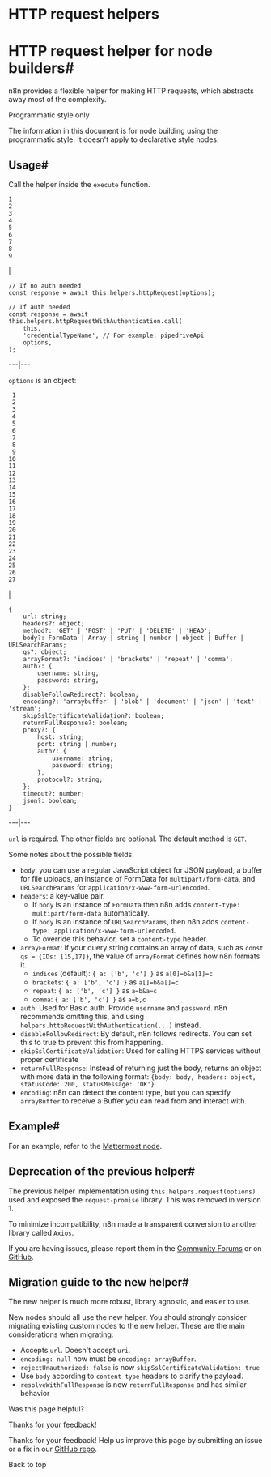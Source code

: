 # HTTP request helpers

[ ](https://github.com/n8n-io/n8n-docs/edit/main/docs/integrations/creating-nodes/build/reference/http-helpers.md "Edit this page")

# HTTP request helper for node builders#

n8n provides a flexible helper for making HTTP requests, which abstracts away most of the complexity.

Programmatic style only

The information in this document is for node building using the programmatic style. It doesn't apply to declarative style nodes.

## Usage#

Call the helper inside the `execute` function. 
    
    
    1
    2
    3
    4
    5
    6
    7
    8
    9

| 
    
    
    // If no auth needed
    const response = await this.helpers.httpRequest(options);
    
    // If auth needed
    const response = await this.helpers.httpRequestWithAuthentication.call(
    	this, 
    	'credentialTypeName', // For example: pipedriveApi
    	options,
    );
      
  
---|---  
  
`options` is an object:
    
    
     1
     2
     3
     4
     5
     6
     7
     8
     9
    10
    11
    12
    13
    14
    15
    16
    17
    18
    19
    20
    21
    22
    23
    24
    25
    26
    27

| 
    
    
    {
    	url: string;
    	headers?: object;
    	method?: 'GET' | 'POST' | 'PUT' | 'DELETE' | 'HEAD';
    	body?: FormData | Array | string | number | object | Buffer | URLSearchParams;
    	qs?: object;
    	arrayFormat?: 'indices' | 'brackets' | 'repeat' | 'comma';
    	auth?: {
    		username: string,
    		password: string,
    	};
    	disableFollowRedirect?: boolean;
    	encoding?: 'arraybuffer' | 'blob' | 'document' | 'json' | 'text' | 'stream';
    	skipSslCertificateValidation?: boolean;
    	returnFullResponse?: boolean;
    	proxy?: {
    		host: string;
    		port: string | number;
    		auth?: {
    			username: string;
    			password: string;
    		},
    		protocol?: string;
    	};
    	timeout?: number;
    	json?: boolean;
    }	
      
  
---|---  
  
`url` is required. The other fields are optional. The default method is `GET`.

Some notes about the possible fields:

  * `body`: you can use a regular JavaScript object for JSON payload, a buffer for file uploads, an instance of FormData for `multipart/form-data`, and `URLSearchParams` for `application/x-www-form-urlencoded`.
  * `headers`: a key-value pair. 
    * If `body` is an instance of `FormData` then n8n adds `content-type: multipart/form-data` automatically. 
    * If `body` is an instance of `URLSearchParams`, then n8n adds `content-type: application/x-www-form-urlencoded`. 
    * To override this behavior, set a `content-type` header.
  * `arrayFormat`: if your query string contains an array of data, such as `const qs = {IDs: [15,17]}`, the value of `arrayFormat` defines how n8n formats it. 
    * `indices` (default): `{ a: ['b', 'c'] }` as `a[0]=b&a[1]=c`
    * `brackets`: `{ a: ['b', 'c'] }` as `a[]=b&a[]=c`
    * `repeat`: `{ a: ['b', 'c'] }` as `a=b&a=c`
    * `comma`: `{ a: ['b', 'c'] }` as `a=b,c`
  * `auth`: Used for Basic auth. Provide `username` and `password`. n8n recommends omitting this, and using `helpers.httpRequestWithAuthentication(...)` instead.
  * `disableFollowRedirect`: By default, n8n follows redirects. You can set this to true to prevent this from happening.
  * `skipSslCertificateValidation`: Used for calling HTTPS services without proper certificate
  * `returnFullResponse`: Instead of returning just the body, returns an object with more data in the following format: `{body: body, headers: object, statusCode: 200, statusMessage: 'OK'}`
  * `encoding`: n8n can detect the content type, but you can specify `arrayBuffer` to receive a Buffer you can read from and interact with.



## Example#

For an example, refer to the [Mattermost node](https://github.com/n8n-io/n8n/blob/master/packages/nodes-base/nodes/Mattermost/v1/MattermostV1.node.ts).

## Deprecation of the previous helper#

The previous helper implementation using `this.helpers.request(options)` used and exposed the `request-promise` library. This was removed in version 1.

To minimize incompatibility, n8n made a transparent conversion to another library called `Axios`.

If you are having issues, please report them in the [Community Forums](https://community.n8n.io/) or on [GitHub](https://github.com/n8n-io/n8n/issues).

## Migration guide to the new helper#

The new helper is much more robust, library agnostic, and easier to use.

New nodes should all use the new helper. You should strongly consider migrating existing custom nodes to the new helper. These are the main considerations when migrating:

  * Accepts `url`. Doesn't accept `uri`.
  * `encoding: null` now must be `encoding: arrayBuffer`.
  * `rejectUnauthorized: false` is now `skipSslCertificateValidation: true`
  * Use `body` according to `content-type` headers to clarify the payload.
  * `resolveWithFullResponse` is now `returnFullResponse` and has similar behavior

Was this page helpful? 

Thanks for your feedback! 

Thanks for your feedback! Help us improve this page by submitting an issue or a fix in our [GitHub repo](https://github.com/n8n-io/n8n-docs). 

Back to top 
